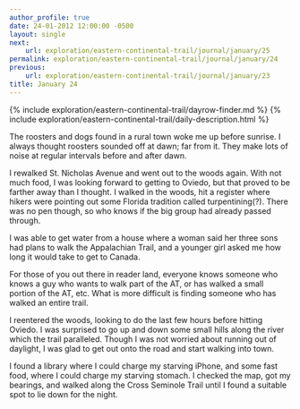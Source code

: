 ```yaml
---
author_profile: true
date: 24-01-2012 12:00:00 -0500
layout: single
next:
    url: exploration/eastern-continental-trail/journal/january/25
permalink: exploration/eastern-continental-trail/journal/january/24
previous:
    url: exploration/eastern-continental-trail/journal/january/23
title: January 24
---
```

{% include exploration/eastern-continental-trail/dayrow-finder.md %}
{% include exploration/eastern-continental-trail/daily-description.html %}

The roosters and dogs found in a rural town woke me up before sunrise. I always thought roosters sounded off at dawn; far from it. They make lots of noise at regular intervals before and after dawn.

I rewalked St. Nicholas Avenue and went out to the woods again. With not much food, I was looking forward to getting to Oviedo, but that proved to be farther away than I thought. I walked in the woods, hit a register where hikers were pointing out some Florida tradition called turpentining(?). There was no pen though, so who knows if the big group had already passed through.

I was able to get water from a house where a woman said her three sons had plans to walk the Appalachian Trail, and a younger girl asked me how long it would take to get to Canada.

For those of you out there in reader land, everyone knows someone who knows a guy who wants to walk part of the AT, or has walked a small portion of the AT, etc. What is more difficult is finding someone who has walked an entire trail.

I reentered the woods, looking to do the last few hours before hitting Oviedo. I was surprised to go up and down some small hills along the river which the trail paralleled. Though I was not worried about running out of daylight, I was glad to get out onto the road and start walking into town.

I found a library where I could charge my starving iPhone, and some fast food, where I could charge my starving stomach. I checked the map, got my bearings, and walked along the Cross Seminole Trail until I found a suitable spot to lie down for the night.